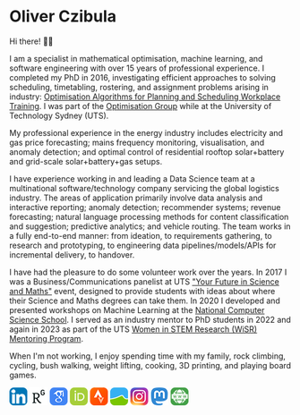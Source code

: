 # Oliver Czibula

Hi there! 👋🏻

I am a specialist in mathematical optimisation, machine learning, and software engineering with over 15 years of professional experience.
I completed my PhD in 2016, investigating efficient approaches to solving scheduling, timetabling, rostering, and assignment problems arising in industry: [Optimisation Algorithms for Planning and Scheduling Workplace Training](https://opus.lib.uts.edu.au/handle/10453/130297).
I was part of the [Optimisation Group](https://www.uts.edu.au/about/faculty-science/what-we-do/our-research-areas/mathematical-sciences/optimisation-group) while at the University of Technology Sydney (UTS).

My professional experience in the energy industry includes electricity and gas price forecasting; mains frequency monitoring, visualisation, and anomaly detection; and optimal control of residential rooftop solar+battery and grid-scale solar+battery+gas setups.

I have experience working in and leading a Data Science team at a multinational software/technology company servicing the global logistics industry.
The areas of application primarily involve data analysis and interactive reporting; anomaly detection; recommender systems; revenue forecasting; natural language processing methods for content classification and suggestion; predictive analytics; and vehicle routing.
The team works in a fully end-to-end manner: from ideation, to requirements gathering, to research and prototyping, to engineering data pipelines/models/APIs for incremental delivery, to handover.

I have had the pleasure to do some volunteer work over the years.
In 2017 I was a Business/Communications panelist at UTS ["Your Future in Science and Maths"](https://fliphtml5.com/fhml/cmpz/basic) event, designed to provide students with ideas about where their Science and Maths degrees can take them.
In 2020 I developed and presented workshops on Machine Learning at the [National Computer Science School](https://grokacademy.org/ncss/).
I served as an industry mentor to PhD students in 2022 and again in 2023 as part of the UTS [Women in STEM Research (WiSR) Mentoring Program](https://www.uts.edu.au/about/faculty-engineering-and-information-technology/women-engineering-and-it/initiatives-uts-students/women-stem-research-wisr-mentoring-program). 

When I'm not working, I enjoy spending time with my family, rock climbing, cycling, bush walking, weight lifting, cooking, 3D printing, and playing board games.

[![LinkedIn](res/linkedin.png)](https://www.linkedin.com/in/oliverczibula/)
[![ResearchGate](res/researchgate.png)](https://www.researchgate.net/profile/Oliver-Czibula)
[![Google Scholar](res/googlescholar.png)](https://scholar.google.com/citations?user=aQ6-ZCEAAAAJ)
[![ORCID](res/orcid.png)](https://orcid.org/0000-0002-9788-9189)
[![Strava](res/strava.png)](https://www.strava.com/athletes/653904)
[![TheCrag](res/thecrag.png)](https://www.thecrag.com/climber/ozzah)
[![Instagram](res/instagram.png)](https://www.instagram.com/ozzahgram/)
[![Mastodon](res/mastodon.png)](https://mathstodon.xyz/@ozzah)
[![Website](res/www.png)](https://czibula.com)
